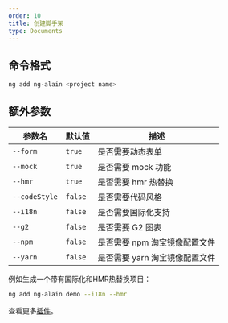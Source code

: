 ```yaml
---
order: 10
title: 创建脚手架
type: Documents
---
```


## 命令格式

```bash
ng add ng-alain <project name>
```

## 额外参数

参数名 | 默认值 | 描述
--------- | ------- | -------
`--form` | `true` | 是否需要动态表单
`--mock` | `true` | 是否需要 mock 功能
`--hmr` | `true` | 是否需要 hmr 热替换
`--codeStyle` | `false` | 是否需要代码风格
`--i18n` | `false` | 是否需要国际化支持
`--g2` | `false` | 是否需要 G2 图表
`--npm` | `false` | 是否需要 npm 淘宝镜像配置文件
`--yarn` | `false` | 是否需要 yarn 淘宝镜像配置文件

例如生成一个带有国际化和HMR热替换项目：

```bash
ng add ng-alain demo --i18n --hmr
```

查看更多[插件](/cli/plugin)。
